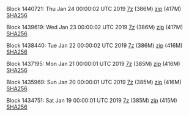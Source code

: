 Block 1440721: Thu Jan 24 00:00:02 UTC 2019 [7z](https://transfer.sh/8g1A3/bootstrap.dat.20190124.7z) (386M) [zip](https://transfer.sh/nrkw9/bootstrap.dat.20190124.zip) (417M) [SHA256](https://transfer.sh/uOqlw/sha256.txt)

Block 1439619: Wed Jan 23 00:00:02 UTC 2019 [7z](https://transfer.sh/rystL/bootstrap.dat.20190123.7z) (386M) [zip](https://transfer.sh/peL2T/bootstrap.dat.20190123.zip) (417M) [SHA256](https://transfer.sh/126DFE/sha256.txt)

Block 1438440: Tue Jan 22 00:00:02 UTC 2019 [7z](https://transfer.sh/1sZ0e/bootstrap.dat.20190122.7z) (386M) [zip](https://transfer.sh/TLU34/bootstrap.dat.20190122.zip) (416M) [SHA256](https://transfer.sh/S7SPb/sha256.txt)

Block 1437195: Mon Jan 21 00:00:01 UTC 2019 [7z](https://transfer.sh/zzbfa/bootstrap.dat.20190121.7z) (385M) [zip](https://transfer.sh/6FBic/bootstrap.dat.20190121.zip) (416M) [SHA256](https://transfer.sh/oFcQZ/sha256.txt)

Block 1435969: Sun Jan 20 00:00:01 UTC 2019 [7z](https://transfer.sh/UPSul/bootstrap.dat.20190120.7z) (385M) [zip](https://transfer.sh/Pei3R/bootstrap.dat.20190120.zip) (416M) [SHA256](https://transfer.sh/EhKq2/sha256.txt)

Block 1434751: Sat Jan 19 00:00:01 UTC 2019 [7z](https://transfer.sh/Cslrz/bootstrap.dat.20190119.7z) (385M) [zip](https://transfer.sh/QpVKA/bootstrap.dat.20190119.zip) (415M) [SHA256](https://transfer.sh/SGexh/sha256.txt)
